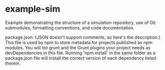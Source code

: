 example-sim
===========

Example demonstrating the structure of a simulation repository,
use of Git submodules, formatting conventions, and code documentation.

package.json:
(JSON doesn't support comments, so here's the description.)
This file is used by npm to store metadata for projects published as npm modules.
You will list grunt and the Grunt plugins your project needs as devDependencies in this file.
Running 'npm install' in the same folder as a package.json file will install the correct version
of each dependency listed therein.

